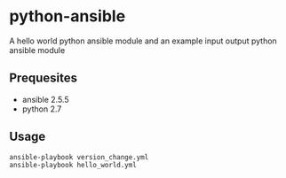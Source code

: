 # python-ansible
A hello world python ansible module and an example input output python ansible module

## Prequesites 
- ansible 2.5.5
- python 2.7

## Usage
```bash
ansible-playbook version_change.yml
ansible-playbook hello_world.yml
```
